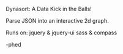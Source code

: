Dynasort: A Data Kick in the Balls!

Parse JSON into an interactive 2d graph.

Runs on:
  jquery & jquery-ui
  sass & compass

-phed
